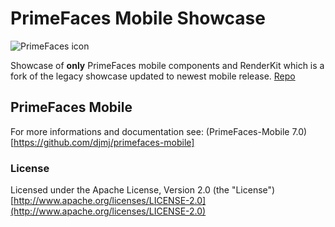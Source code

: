 # PrimeFaces Mobile Showcase

![PrimeFaces icon](https://www.primefaces.org/wp-content/uploads/2016/10/prime_logo_new.png)

Showcase of **only** PrimeFaces mobile components and RenderKit which is a fork of the legacy showcase updated to newest mobile release. [Repo](https://github.com/primefaces/primefaces-showcase-legacy)

## PrimeFaces Mobile

For more informations and documentation see: (PrimeFaces-Mobile 7.0)[https://github.com/djmj/primefaces-mobile]

### License

Licensed under the Apache License, Version 2.0 (the "License") [http://www.apache.org/licenses/LICENSE-2.0](http://www.apache.org/licenses/LICENSE-2.0)